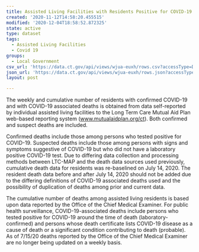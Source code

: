 ```yaml
---
title: Assisted Living Facilities with Residents Positive for COVID-19
created: '2020-11-12T14:58:20.455515'
modified: '2020-12-04T18:58:52.872325'
state: active
type: dataset
tags:
  - Assisted Living Facilities
  - Covid 19
groups:
  - Local Government
csv_url: 'https://data.ct.gov/api/views/wjua-euxh/rows.csv?accessType=DOWNLOAD'
json_url: 'https://data.ct.gov/api/views/wjua-euxh/rows.json?accessType=DOWNLOAD'
layout: post

---
```

The weekly and cumulative number of residents with confirmed COVID-19 and with COVID-19 associated deaths is obtained from data self-reported by individual assisted living facilities to the Long Term Care Mutual Aid Plan web-based reporting system (www.mutualaidplan.org/ct). Both confirmed and suspect deaths are included. 

Confirmed deaths include those among persons who tested positive for COVID-19. Suspected deaths include those among persons with signs and symptoms suggestive of COVID-19 but who did not have a laboratory positive COVID-19 test. Due to differing data collection and processing methods between LTC-MAP and the death data sources used previously, cumulative death data for residents was re-baselined on July 14, 2020. The resident death data before and after July 14, 2020 should not be added due to the differing definitions of COVID-19 associated deaths used and the possibility of duplication of deaths among prior and current data.  

The cumulative number of deaths among assisted living residents is based upon data reported by the Office of the Chief Medical Examiner. For public health surveillance, COVID-19-associated deaths include persons who tested positive for COVID-19 around the time of death (laboratory-confirmed) and persons whose death certificate lists COVID-19 disease as a cause of death or a significant condition contributing to death (probable). As of 7/15/20 deaths reported by the Office of the Chief Medical Examiner are no longer being updated on a weekly basis.
